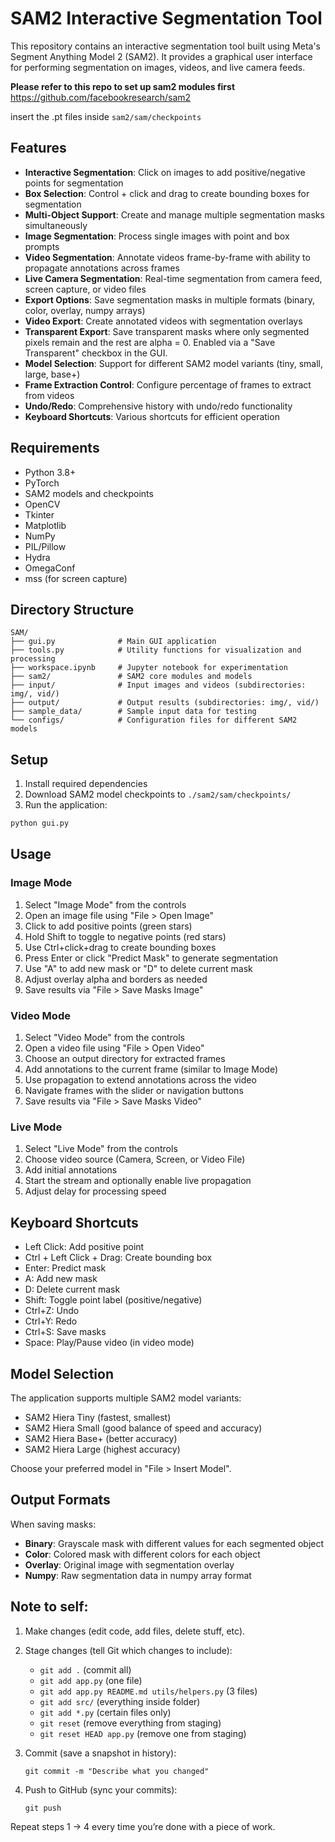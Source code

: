 # SAM2 Interactive Segmentation Tool

This repository contains an interactive segmentation tool built using Meta's Segment Anything Model 2 (SAM2). It provides a graphical user interface for performing segmentation on images, videos, and live camera feeds.

**Please refer to this repo to set up sam2 modules first**
https://github.com/facebookresearch/sam2

insert the .pt files inside `sam2/sam/checkpoints`

## Features

- **Interactive Segmentation**: Click on images to add positive/negative points for segmentation
- **Box Selection**: Control + click and drag to create bounding boxes for segmentation
- **Multi-Object Support**: Create and manage multiple segmentation masks simultaneously
- **Image Segmentation**: Process single images with point and box prompts
- **Video Segmentation**: Annotate videos frame-by-frame with ability to propagate annotations across frames
- **Live Camera Segmentation**: Real-time segmentation from camera feed, screen capture, or video files
- **Export Options**: Save segmentation masks in multiple formats (binary, color, overlay, numpy arrays)
- **Video Export**: Create annotated videos with segmentation overlays
- **Transparent Export**: Save transparent masks where only segmented pixels remain and the rest are alpha = 0. Enabled via a "Save Transparent" checkbox in the GUI.
- **Model Selection**: Support for different SAM2 model variants (tiny, small, large, base+)
- **Frame Extraction Control**: Configure percentage of frames to extract from videos
- **Undo/Redo**: Comprehensive history with undo/redo functionality
- **Keyboard Shortcuts**: Various shortcuts for efficient operation

## Requirements

- Python 3.8+
- PyTorch
- SAM2 models and checkpoints
- OpenCV
- Tkinter
- Matplotlib
- NumPy
- PIL/Pillow
- Hydra
- OmegaConf
- mss (for screen capture)

## Directory Structure

```
SAM/
├── gui.py              # Main GUI application
├── tools.py            # Utility functions for visualization and processing
├── workspace.ipynb     # Jupyter notebook for experimentation
├── sam2/               # SAM2 core modules and models
├── input/              # Input images and videos (subdirectories: img/, vid/)
├── output/             # Output results (subdirectories: img/, vid/)
├── sample_data/        # Sample input data for testing
└── configs/            # Configuration files for different SAM2 models
```

## Setup

1. Install required dependencies
2. Download SAM2 model checkpoints to `./sam2/sam/checkpoints/`
3. Run the application:

```bash
python gui.py
```

## Usage

### Image Mode
1. Select "Image Mode" from the controls
2. Open an image file using "File > Open Image"
3. Click to add positive points (green stars)
4. Hold Shift to toggle to negative points (red stars)
5. Use Ctrl+click+drag to create bounding boxes
6. Press Enter or click "Predict Mask" to generate segmentation
7. Use "A" to add new mask or "D" to delete current mask
8. Adjust overlay alpha and borders as needed
9. Save results via "File > Save Masks Image"

### Video Mode
1. Select "Video Mode" from the controls
2. Open a video file using "File > Open Video"
3. Choose an output directory for extracted frames
4. Add annotations to the current frame (similar to Image Mode)
5. Use propagation to extend annotations across the video
6. Navigate frames with the slider or navigation buttons
7. Save results via "File > Save Masks Video"

### Live Mode
1. Select "Live Mode" from the controls
2. Choose video source (Camera, Screen, or Video File)
3. Add initial annotations
4. Start the stream and optionally enable live propagation
5. Adjust delay for processing speed

## Keyboard Shortcuts

- Left Click: Add positive point
- Ctrl + Left Click + Drag: Create bounding box
- Enter: Predict mask
- A: Add new mask
- D: Delete current mask
- Shift: Toggle point label (positive/negative)
- Ctrl+Z: Undo
- Ctrl+Y: Redo
- Ctrl+S: Save masks
- Space: Play/Pause video (in video mode)

## Model Selection

The application supports multiple SAM2 model variants:
- SAM2 Hiera Tiny (fastest, smallest)
- SAM2 Hiera Small (good balance of speed and accuracy)
- SAM2 Hiera Base+ (better accuracy)
- SAM2 Hiera Large (highest accuracy)

Choose your preferred model in "File > Insert Model".

## Output Formats

When saving masks:
- **Binary**: Grayscale mask with different values for each segmented object
- **Color**: Colored mask with different colors for each object
- **Overlay**: Original image with segmentation overlay
- **Numpy**: Raw segmentation data in numpy array format

## Note to self:
1) Make changes (edit code, add files, delete stuff, etc).

2) Stage changes (tell Git which changes to include):

    - `git add .`   (commit all)
    - `git add app.py`  (one file)
    - `git add app.py README.md utils/helpers.py`   (3 files)
    - `git add src/`    (everything inside folder)
    - `git add *.py`    (certain files only)
    - `git reset`   (remove everything from staging)
    - `git reset HEAD app.py` (remove one from staging)

3) Commit (save a snapshot in history):

    `git commit -m "Describe what you changed"`

4) Push to GitHub (sync your commits):

    `git push`
    
Repeat steps 1 → 4 every time you’re done with a piece of work.